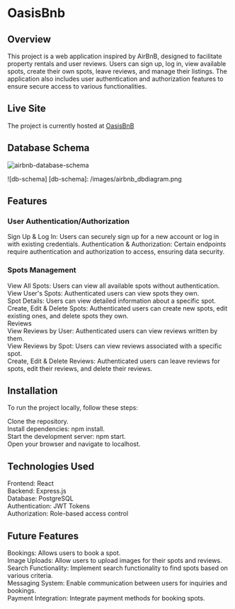 # OasisBnb

## Overview
This project is a web application inspired by AirBnB, designed to facilitate property rentals and user reviews. Users can sign up, log in, view available spots, create their own spots, leave reviews, and manage their listings. The application also includes user authentication and authorization features to ensure secure access to various functionalities.

## Live Site
The project is currently hosted at [OasisBnB](https://api-bnb-project.onrender.com)  

## Database Schema
<!--!!START SILENT -->
![airbnb-database-schema]

[airbnb-database-schema]: https://appacademy-open-assets.s3.us-west-1.amazonaws.com/Modular-Curriculum/content/week-12/airbnb-db-schema.png
[airbnb-db-diagram-info]: https://appacademy-open-assets.s3.us-west-1.amazonaws.com/Modular-Curriculum/content/week-12/airbnb-db-diagram-info.txt
<!--!!END -->
<!--!!ADD -->
![db-schema]
[db-schema]: /images/airbnb_dbdiagram.png
<!--!!END_ADD -->

## Features

### User Authentication/Authorization
Sign Up & Log In: Users can securely sign up for a new account or log in with existing credentials.
Authentication & Authorization: Certain endpoints require authentication and authorization to access, ensuring data security.

### Spots Management
View All Spots: Users can view all available spots without authentication.  
View User's Spots: Authenticated users can view spots they own.  
Spot Details: Users can view detailed information about a specific spot.  
Create, Edit & Delete Spots: Authenticated users can create new spots, edit existing ones, and delete spots they own.  
Reviews  
View Reviews by User: Authenticated users can view reviews written by them.  
View Reviews by Spot: Users can view reviews associated with a specific spot.  
Create, Edit & Delete Reviews: Authenticated users can leave reviews for spots, edit their reviews, and delete their reviews.  


## Installation
To run the project locally, follow these steps:  

Clone the repository.  
Install dependencies: npm install.  
Start the development server: npm start.  
Open your browser and navigate to localhost.  

## Technologies Used
Frontend: React  
Backend: Express.js  
Database: PostgreSQL  
Authentication: JWT Tokens  
Authorization: Role-based access control  

## Future Features
Bookings: Allows users to book a spot.   
Image Uploads: Allow users to upload images for their spots and reviews.  
Search Functionality: Implement search functionality to find spots based on various criteria.  
Messaging System: Enable communication between users for inquiries and bookings.  
Payment Integration: Integrate payment methods for booking spots.  

